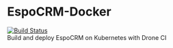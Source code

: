# EspoCRM-Docker
[![Build Status](https://drone.k8s.array21.dev/api/badges/MrFriendly-B-V/EspoCRM-Docker/status.svg)](https://drone.k8s.array21.dev/MrFriendly-B-V/EspoCRM-Docker)  
Build and deploy EspoCRM on Kubernetes with Drone CI